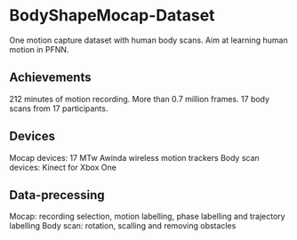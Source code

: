 # BodyShapeMocap-Dataset
One motion capture dataset with human body scans. Aim at learning human motion in PFNN.

## Achievements
212 minutes of motion recording.
More than 0.7 million frames.
17 body scans from 17 participants.

## Devices
Mocap devices: 17 MTw Awinda wireless motion trackers 
Body scan devices: Kinect for Xbox One

## Data-precessing
Mocap: recording selection, motion labelling, phase labelling and trajectory labelling
Body scan: rotation, scalling and removing obstacles


